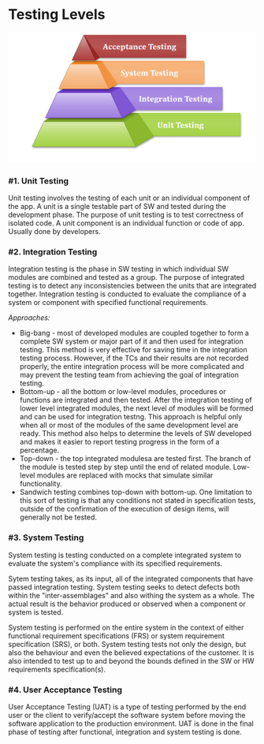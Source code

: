 # Testing Levels

![Testing levels](img/testing_levels.png)

### \#1. Unit Testing
Unit testing involves the testing of each unit or an individual component of the app. A unit is a single testable part of SW and tested during the development phase.
The purpose of unit testing is to test correctness of isolated code. A unit component is an individual function or code of app. Usually done by developers.


### \#2. Integration Testing
Integration testing is the phase in SW testing in which individual SW modules are combined and tested as a group. The purpose of integrated testing is to detect any inconsistencies between the units that are integrated together. Integration testing is conducted to evaluate the compliance of a system or component with specified functional requirements.

*Approaches:*
- Big-bang - most of developed modules are coupled together to form a complete SW system or major part of it and then used for integration testing. This method is very effective for saving time in the integration testing process. However, if the TCs and their results are not recorded properly, the entire integration process will be more complicated and may prevent the testing team from achieving the goal of integration testing.
- Bottom-up - all the bottom or low-level modules, procedures or functions are integrated and then tested. After the integration testing of lower level integrated modules, the next level of modules will be formed and can be used for integration testng. This approach is helpful only when all or most of the modules of the same development level are ready. This method also helps to determine the levels of SW developed and makes it easier to report testing progress in the form of a percentage.
- Top-down - the top integrated modulesa are tested first. The branch of the module is tested step by step until the end of related module. Low-level modules are replaced with mocks that simulate similar functionality.
- Sandwich testing combines top-down with bottom-up. One limitation to this sort of testing is that any conditions not stated in specification tests, outside of the confirmation of the execution of design items, will generally not be tested.


### \#3. System Testing
System testing is testing conducted on a complete integrated system to evaluate the system's compliance with its specified requirements.

Sytem testing takes, as its input, all of the integrated components that have passed integration testing. System testing seeks to detect defects both within the "inter-assemblages" and also withing the system as a whole. The actual result is the behavior produced or observed when a component or system is tested.

System testing is performed on the entire system in the context of either functional requirement specifications (FRS) or system requirement specification (SRS), or both. System testing tests not only the design, but also the behaviour and even the believed expectations of the customer. It is also intended to test up to and beyond the bounds defined in the SW or HW requirements specification(s).


### \#4. User Acceptance Testing
User Acceptance Testing (UAT) is a type of testing performed by the end user or the client to verify/accept the software system before moving the software application to the production environment. UAT is done in the final phase of testing after functional, integration and system testing is done.